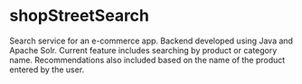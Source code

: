 # shopStreetSearch

Search service for an e-commerce app. Backend developed using Java and Apache Solr. Current feature includes searching by product or category name. 
Recommendations also included based on the name of the product entered by the user.
